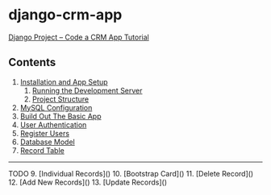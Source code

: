 # django-crm-app

[Django Project – Code a CRM App Tutorial](https://www.youtube.com/watch?v=t10QcFx7d5k)

## Contents

1. [Installation and App Setup](./docu/installation-and-app-setup.md)
    1. [Running the Development Server]()
    2. [Project Structure](./docu/project-structure.md)
2. [MySQL Configuration](./docu/mysql-configuration.md)
3. [Build Out The Basic App](./docu/build-out-the-basic-app.md)
4. [User Authentication](./docu/user-authentication.md)
5. [Register Users](docu/register-users.md)
6. [Database Model](docu/database-model.md)
7. [Record Table](docu/record-table.md)

<hr>
TODO
9. [Individual Records]()
10. [Bootstrap Card]()
11. [Delete Record]()
12. [Add New Records]()
13. [Update Records]()

